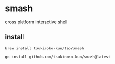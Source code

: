 # smash

cross platform interactive shell

## install

```shell
brew install tsukinoko-kun/tap/smash
```

```shell
go install github.com/tsukinoko-kun/smash@latest
```
